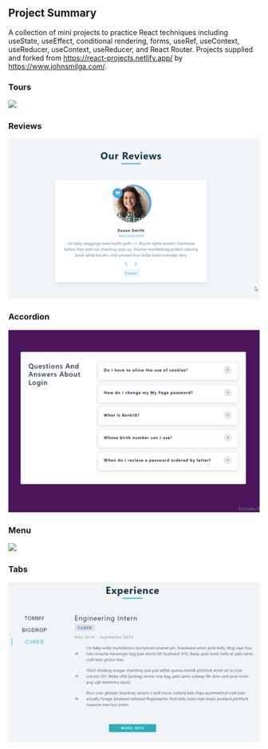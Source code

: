 ## Project Summary
A collection of mini projects to practice React techniques including useState, useEffect, conditional rendering, forms, useRef, useContext, useReducer, useContext, useReducer, and React Router. Projects supplied and forked from https://react-projects.netlify.app/ by https://www.johnsmilga.com/.

### Tours
![](https://github.com/NoahThomlison/react-mini-project/blob/main/gifs/MiniProject%20-%20Tours.gif?raw=true)

### Reviews
![](https://github.com/NoahThomlison/react-mini-project/blob/main/gifs/MiniProject%20-%20Reviews.gif?raw=true)

### Accordion
![](https://github.com/NoahThomlison/react-mini-project/blob/main/gifs/MiniProject%20-%20Accordion.gif?raw=true)

### Menu
![](https://github.com/NoahThomlison/react-mini-project/blob/main/gifs/MiniProject%20-%20Menu.gif?raw=true)

### Tabs
![](https://github.com/NoahThomlison/react-mini-project/blob/main/gifs/MiniProject%20-%20Tab.gif?raw=true)
